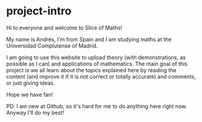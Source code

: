 # project-intro
Hi to everyone and welcome to Slice of Maths!

My name is Andrés, I'm from Spain and I am studying maths at the Universidad Complutense of Madrid.

I am going to use this website to upload theory (with demonstrations, as possible as I can) and applications of mathematics.
The main goal of this project is we all learn about the topics explained here by reading the content (and improve it if it is not 
correct or totally accurate) and comments, or just giving ideas.

Hope we have fan!

PD: I am new at Github, so it's hard for me to do anything here right now. Anyway I'll do my best!
